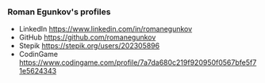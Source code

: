 ### Roman Egunkov's profiles

- LinkedIn https://www.linkedin.com/in/romanegunkov
- GitHub https://github.com/romanegunkov
- Stepik https://stepik.org/users/202305896
- CodinGame https://www.codingame.com/profile/7a7da680c219f920950f0567bfe5f71e5624343

<!--
**romanegunkov/romanegunkov** is a ✨ _special_ ✨ repository because its `README.md` (this file) appears on your GitHub profile.

Here are some ideas to get you started:

- 🔭 I’m currently working on ...
- 🌱 I’m currently learning ...
- 👯 I’m looking to collaborate on ...
- 🤔 I’m looking for help with ...
- 💬 Ask me about ...
- 📫 How to reach me: ...
- 😄 Pronouns: ...
- ⚡ Fun fact: ...
-->
